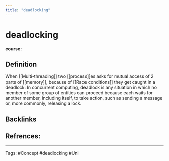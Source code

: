 ```yaml
---
title: "deadlocking"
---
```


# deadlocking
**course:**
## Definition
When [[Multi-threading]] two [[process]]es asks for mutual access of 2 parts of [[memory]], because of [[Race conditions]] they get caught in a deadlock:
In concurrent computing, deadlock is any situation in which no member of some group of entities can proceed because each waits for another member, including itself, to take action, such as sending a message or, more commonly, releasing a lock.
## Backlinks

## Refrences:

---
Tags: #Concept #deadlocking #Uni 